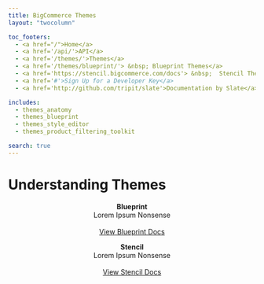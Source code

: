 ```yaml
---
title: BigCommerce Themes
layout: "twocolumn"

toc_footers:
  - <a href="/">Home</a>
  - <a href='/api/'>API</a>
  - <a href='/themes/'>Themes</a>
  - <a href='/themes/blueprint/'> &nbsp; Blueprint Themes</a>
  - <a href='https://stencil.bigcommerce.com/docs'> &nbsp;  Stencil Themes</a>
  - <a href='#'>Sign Up for a Developer Key</a>
  - <a href='http://github.com/tripit/slate'>Documentation by Slate</a>

includes:
  - themes_anatomy
  - themes_blueprint
  - themes_style_editor
  - themes_product_filtering_toolkit

search: true
---
```


# Understanding Themes

<section class=
    "block block--defaultScheme block--allViewport block--paddingTop block--twoColTextOverBg">
        <div class="block-container">
            <div class="block-container-inner">
                <div class=
                "block--twoColTextOverBg-row block--twoColTextOverBg-row--split6">
                    <div class=
                    "block--twoColTextOverBg-column block--twoColTextOverBg-column--centerImageAlign">
                        <div class="block-text block-shadow">
                          <p class="rt-scheme--lightestGrey" rel=
                          "text-align: center;" style="text-align: center;">
                          <span class="type-large"><strong class=
                          "rt-scheme-headline">Blueprint</strong><br>
                          Lorem Ipsum Nonsense
                          </span><span class=
                          "type-large"><br>
                          <br>
                          <a class="button button--action" href=
                          "/themes/blueprint">
                          View Blueprint Docs</a><br></span></p>
                        </div>
                    </div>
                    <div class=
                    "block--twoColTextOverBg-column block--twoColTextOverBg-column--centerImageAlign">
                        <div class="block-text block-shadow">
                            <p class="rt-scheme--lightestGrey" style=
                            "text-align: center;"><strong class=
                            "rt-scheme-headline">Stencil</strong><span class="type-large"><br>
                            Lorem Ipsum Nonsense</span><span class=
                            "type-large"><br>
                            <br>
                            <a class="button button--action" href=
                            "//stencil.bigcommerce.com">
                            View Stencil Docs</a><br></span></p>
                        </div>
                    </div>
                </div>
            </div>
        </div>
</section>
